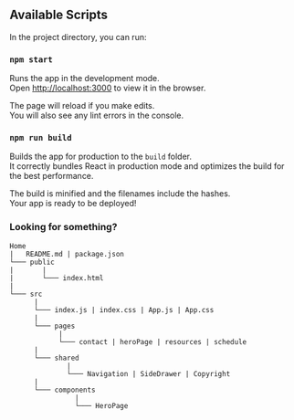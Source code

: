 ## Available Scripts

In the project directory, you can run:

### `npm start`

Runs the app in the development mode.<br />
Open [http://localhost:3000](http://localhost:3000) to view it in the browser.

The page will reload if you make edits.<br />
You will also see any lint errors in the console.

### `npm run build`

Builds the app for production to the `build` folder.<br />
It correctly bundles React in production mode and optimizes the build for the best performance.

The build is minified and the filenames include the hashes.<br />
Your app is ready to be deployed!

### Looking for something?
```
Home  
|   README.md | package.json
└─── public
|       |
|       └─── index.html
|   
└─── src
      |
      └─── index.js | index.css | App.js | App.css
      |
      └─── pages
            |
            └─── contact | heroPage | resources | schedule
      |
      └─── shared
              |
              └─── Navigation | SideDrawer | Copyright
      |
      └─── components
                |
                └─── HeroPage
```
